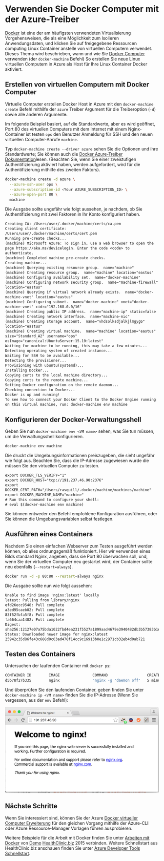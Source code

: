 <properties
    pageTitle="Erstellen von Docker Hosts in Azure mit Docker Computer | Microsoft Azure"
    description="Beschreibt die Verwendung des Docker Computers Docker Hosts in Azure zu erstellen."
    services="virtual-machines-linux"
    documentationCenter=""
    authors="squillace"
    manager="timlt"
    editor="tysonn"/>

<tags
    ms.service="virtual-machines-linux"
    ms.devlang="multiple"
    ms.topic="article"
    ms.tgt_pltfrm="vm-linux"
    ms.workload="infrastructure-services"
    ms.date="07/22/2016"
    ms.author="rasquill"/>

# <a name="use-docker-machine-with-the-azure-driver"></a>Verwenden Sie Docker Computer mit der Azure-Treiber

[Docker](https://www.docker.com/) ist eine der am häufigsten verwendeten Virtualisierung Vorgehensweisen, die als eine Möglichkeit zum Isolieren Anwendungsdaten, und klicken Sie auf freigegebene Ressourcen computing Linux Container anstelle von virtuellen Computern verwendet. Dieses Thema wird beschrieben, wann und wie Sie [Docker Computer](https://docs.docker.com/machine/) verwenden (der `docker-machine` Befehl) So erstellen Sie neue Linux virtuellen Computern in Azure als Host für Ihre Linux Container Docker aktiviert.


## <a name="create-vms-with-docker-machine"></a>Erstellen von virtuellen Computern mit Docker Computer

Virtuelle Computer erstellen Docker Host in Azure mit den `docker-machine create` Befehl mithilfe der `azure` Treiber Argument für die Treiberoption (`-d`) sowie alle anderen Argumente. 

Im folgende Beispiel basiert, auf die Standardwerte, aber es wird geöffnet, Port 80 des virtuellen Computers mit dem Internet mit einem Nginx-Container ist testen `ops` den Benutzer Anmeldung für SSH und den neuen virtuellen Computer-Anrufe `machine`. 

Typ `docker-machine create --driver azure` sehen Sie die Optionen und ihre Standardwerte; Sie können auch die [Docker Azure-Treiber Dokumentation](https://docs.docker.com/machine/drivers/azure/)lesen. (Beachten Sie, wenn Sie einer zweistufigen Authentifizierung aktiviert haben, werden aufgefordert, wird für die Authentifizierung mithilfe des zweiten Faktors).

```bash
docker-machine create -d azure \
  --azure-ssh-user ops \
  --azure-subscription-id <Your AZURE_SUBSCRIPTION_ID> \
  --azure-open-port 80 \
  machine
```

Die Ausgabe sollte ungefähr wie folgt aussehen, je nachdem, ob Sie Authentifizierung mit zwei Faktoren in Ihr Konto konfiguriert haben.

```
Creating CA: /Users/user/.docker/machine/certs/ca.pem
Creating client certificate: /Users/user/.docker/machine/certs/cert.pem
Running pre-create checks...
(machine) Microsoft Azure: To sign in, use a web browser to open the page https://aka.ms/devicelogin. Enter the code <code> to authenticate.
(machine) Completed machine pre-create checks.
Creating machine...
(machine) Querying existing resource group.  name="machine"
(machine) Creating resource group.  name="machine" location="eastus"
(machine) Configuring availability set.  name="docker-machine"
(machine) Configuring network security group.  name="machine-firewall" location="eastus"
(machine) Querying if virtual network already exists.  name="docker-machine-vnet" location="eastus"
(machine) Configuring subnet.  name="docker-machine" vnet="docker-machine-vnet" cidr="192.168.0.0/16"
(machine) Creating public IP address.  name="machine-ip" static=false
(machine) Creating network interface.  name="machine-nic"
(machine) Creating storage account.  name="vhdsolksdjalkjlmgyg6" location="eastus"
(machine) Creating virtual machine.  name="machine" location="eastus" size="Standard_A2" username="ops" osImage="canonical:UbuntuServer:15.10:latest"
Waiting for machine to be running, this may take a few minutes...
Detecting operating system of created instance...
Waiting for SSH to be available...
Detecting the provisioner...
Provisioning with ubuntu(systemd)...
Installing Docker...
Copying certs to the local machine directory...
Copying certs to the remote machine...
Setting Docker configuration on the remote daemon...
Checking connection to Docker...
Docker is up and running!
To see how to connect your Docker Client to the Docker Engine running on this virtual machine, run: docker-machine env machine
```

## <a name="configure-your-docker-shell"></a>Konfigurieren der Docker-Verwaltungsshell

Geben Sie nun `docker-machine env <VM name>` sehen, was Sie tun müssen, um die Verwaltungsshell konfigurieren. 

```bash
docker-machine env machine
```

Die druckt die Umgebungsinformationen preiszugeben, die sieht ungefähr wie folgt aus. Beachten Sie, dass die IP-Adresse zugewiesen wurde die müssen Sie den virtuellen Computer zu testen.

```
export DOCKER_TLS_VERIFY="1"
export DOCKER_HOST="tcp://191.237.46.90:2376"
export DOCKER_CERT_PATH="/Users/rasquill/.docker/machine/machines/machine"
export DOCKER_MACHINE_NAME="machine"
# Run this command to configure your shell:
# eval $(docker-machine env machine)
```

Sie können entweder den Befehl empfohlene Konfiguration ausführen, oder Sie können die Umgebungsvariablen selbst festlegen. 

## <a name="run-a-container"></a>Ausführen eines Containers

Nachdem Sie einen einfachen Webserver zum Testen ausgeführt werden können, ob alles ordnungsgemäß funktioniert. Hier wir verwenden eines Bilds standard Nginx, angeben, dass sie Port 80 überwachen soll, und, wenn Sie der virtuellen Computer neu gestartet wird, der Container sollte neu ebenfalls (`--restart=always`). 

```bash
docker run -d -p 80:80 --restart=always nginx
```

Die Ausgabe sollte nun wie folgt aussehen:

```
Unable to find image 'nginx:latest' locally
latest: Pulling from library/nginx
efd26ecc9548: Pull complete
a3ed95caeb02: Pull complete
83f52fbfa5f8: Pull complete
fa664caa1402: Pull complete
Digest: sha256:12127e07a75bda1022fbd4ea231f5527a1899aad4679e3940482db3b57383b1d
Status: Downloaded newer image for nginx:latest
25942c35d86fe43c688d0c03ad478f14cc9c16913b0e1c2971cb32eb4d0ab721
```

## <a name="test-the-container"></a>Testen des Containers

Untersuchen der laufenden Container mit `docker ps`:

```bash
CONTAINER ID        IMAGE               COMMAND                  CREATED             STATUS              PORTS                         NAMES
d5b78f27b335        nginx               "nginx -g 'daemon off"   5 minutes ago       Up 5 minutes        0.0.0.0:80->80/tcp, 443/tcp   goofy_mahavira
```

Und überprüfen Sie den laufenden Container, geben finden Sie unter `docker-machine ip <VM name>` finden Sie die IP-Adresse (Wenn Sie vergessen, aus der `env` Befehl):

![Laufende Ngnix container](./media/virtual-machines-linux-docker-machine/nginxsuccess.png)

## <a name="next-steps"></a>Nächste Schritte

Wenn Sie interessiert sind, können Sie der Azure [Docker virtueller Computer Erweiterung](virtual-machines-linux-dockerextension.md) für den gleichen Vorgang mithilfe der Azure-CLI oder Azure Ressource-Manager Vorlagen führen ausprobieren. 

Weitere Beispiele für die Arbeit mit Docker finden Sie unter [Arbeiten mit Docker](https://github.com/Microsoft/HealthClinic.biz/wiki/Working-with-Docker) von [Demo](https://blogs.msdn.microsoft.com/visualstudio/2015/12/08/connectdemos-2015-healthclinic-biz/) [HealthClinic.biz](https://github.com/Microsoft/HealthClinic.biz) 2015 verbinden. Weitere Schnellstart aus HealthClinic.biz anschauen finden Sie unter [Azure Developer Tools Schnellstart](https://github.com/Microsoft/HealthClinic.biz/wiki/Azure-Developer-Tools-Quickstarts).

